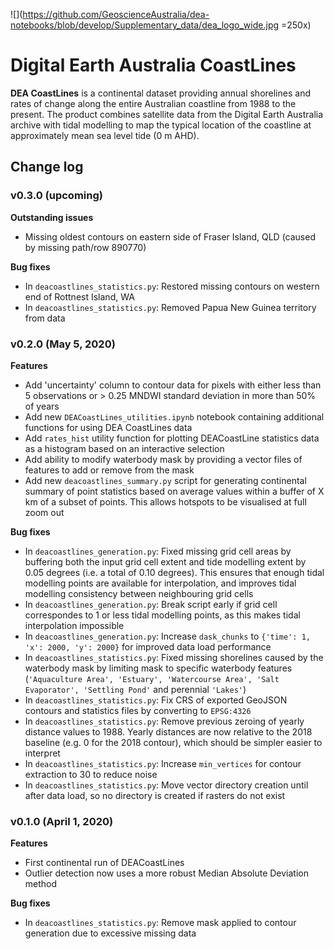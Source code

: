![](https://github.com/GeoscienceAustralia/dea-notebooks/blob/develop/Supplementary_data/dea_logo_wide.jpg =250x)

# Digital Earth Australia CoastLines

**DEA CoastLines** is a continental dataset providing annual shorelines and rates of change along the entire Australian coastline from 1988 to the present. 
The product combines satellite data from the Digital Earth Australia archive with tidal modelling to map the typical location of the coastline at approximately mean sea level tide (0 m AHD). 

## Change log

### v0.3.0 (upcoming)

**Outstanding issues**
* Missing oldest contours on eastern side of Fraser Island, QLD (caused by missing path/row 890770)

**Bug fixes**
* In `deacoastlines_statistics.py`: Restored missing contours on western end of Rottnest Island, WA
* In `deacoastlines_statistics.py`: Removed Papua New Guinea territory from data

### v0.2.0 (May 5, 2020)

**Features**
* Add 'uncertainty' column to contour data for pixels with either less than 5 observations or > 0.25 MNDWI standard deviation in more than 50% of years
* Add new `DEACoastLines_utilities.ipynb` notebook containing additional functions for using DEA CoastLines data
* Add `rates_hist` utility function for plotting DEACoastLine statistics data as a histogram based on an interactive selection
* Add ability to modify waterbody mask by providing a vector files of features to add or remove from the mask
* Add new `deacoastlines_summary.py` script for generating continental summary of point statistics based on average values within a buffer of X km of a subset of points. This allows hotspots to be visualised at full zoom out

**Bug fixes**
* In `deacoastlines_generation.py`: Fixed missing grid cell areas by buffering both the input grid cell extent and tide modelling extent by 0.05 degrees (i.e. a total of 0.10 degrees). This ensures that enough tidal modelling points are available for interpolation, and improves tidal modelling consistency between neighbouring grid cells 
* In `deacoastlines_generation.py`: Break script early if grid cell correspondes to 1 or less tidal modelling points, as this makes tidal interpolation impossible
* In `deacoastlines_generation.py`: Increase `dask_chunks` to `{'time': 1, 'x': 2000, 'y': 2000}` for improved data load performance
* In `deacoastlines_statistics.py`: Fixed missing shorelines caused by the waterbody mask by limiting mask to specific waterbody features (`'Aquaculture Area', 'Estuary', 'Watercourse Area', 'Salt Evaporator', 'Settling Pond'` and perennial `'Lakes'`)
* In `deacoastlines_statistics.py`: Fix CRS of exported GeoJSON contours and statistics files by converting to `EPSG:4326`
* In `deacoastlines_statistics.py`: Remove previous zeroing of yearly distance values to 1988. Yearly distances are now relative to the 2018 baseline (e.g. 0 for the 2018 contour), which should be simpler easier to interpret
* In `deacoastlines_statistics.py`: Increase `min_vertices` for contour extraction to 30 to reduce noise
* In `deacoastlines_statistics.py`: Move vector directory creation until after data load, so no directory is created if rasters do not exist

### v0.1.0 (April 1, 2020)

**Features**
* First continental run of DEACoastLines
* Outlier detection now uses a more robust Median Absolute Deviation method

**Bug fixes**
* In `deacoastlines_statistics.py`: Remove mask applied to contour generation due to excessive missing data